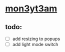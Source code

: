 # [mon3yt3am](https://mon3yt3am.github.io)

## todo:
- [ ] add resizing to popups
- [ ] add light mode switch
